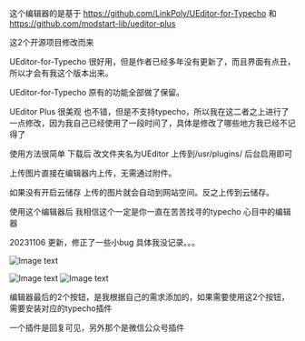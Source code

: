 这个编辑器的是基于
https://github.com/LinkPoly/UEditor-for-Typecho
和
https://github.com/modstart-lib/ueditor-plus

这2个开源项目修改而来 

UEditor-for-Typecho 很好用，但是作者已经多年没有更新了，而且界面有点丑，所以才会有我这个版本出来。

UEditor-for-Typecho 原有的功能全部做了保留。

UEditor Plus 很美观 也不错，但是不支持typecho，所以我在这二者之上进行了一点修改，因为我自己已经使用了一段时间了，具体是修改了哪些地方我已经不记得了

使用方法很简单 下载后  改文件夹名为UEditor  上传到/usr/plugins/ 后台启用即可

上传图片直接在编辑器内上传，无需通过附件。

如果没有开启云储存 上传的图片就会自动到网站空间。反之上传到云储存。

使用这个编辑器后 我相信这个一定是你一直在苦苦找寻的typecho 心目中的编辑器

20231106 更新，修正了一些小bug 具体我没记录。。。


![Image text](https://www.jian27.com/zb_users/upload/2023/08/202308021690931757290247.png)

![Image text](https://helen.jian27.com/usr/uploads/2023/08/02/1690934138648228.jpg)
![Image text](https://www.jian27.com/zb_users/upload/2023/08/202308031691024626674912.jpg)

编辑器最后的2个按钮，是我根据自己的需求添加的，如果需要使用这2个按钮，需要安装对应的typecho插件

一个插件是回复可见，另外那个是微信公众号插件
